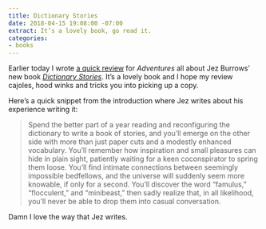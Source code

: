```yaml
---
title: Dictionary Stories
date: 2018-04-15 19:08:00 -07:00
extract: It’s a lovely book, go read it.
categories:
- books
---
```


Earlier today I wrote [a quick review](https://buttondown.email/robinrendle/archive/2bfbe7ec-f355-4b75-992c-b6891e453b1c) for _Adventures_ all about Jez Burrows’ new book [_Dictionary Stories_](http://www.dictionarystories.com/). It’s a lovely book and I hope my review cajoles, hood winks and tricks you into picking up a copy.

Here’s a quick snippet from the introduction where Jez writes about his experience writing it:

> Spend the better part of a year reading and reconfiguring the dictionary to write a book of stories, and you’ll emerge on the other side with more than just paper cuts and a modestly enhanced vocabulary. You’ll remember how inspiration and small pleasures can hide in plain sight, patiently waiting for a keen coconspirator to spring them loose. You’ll find intimate connections between seemingly impossible bedfellows, and the universe will suddenly seem more knowable, if only for a second. You’ll discover the word “famulus,” “flocculent,” and “minibeast,” then sadly realize that, in all likelihood, you’ll never be able to drop them into casual conversation.

Damn I love the way that Jez writes.
